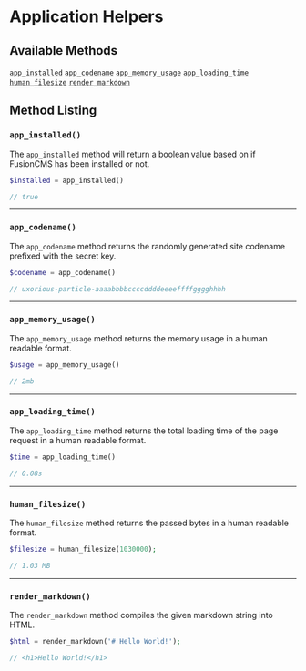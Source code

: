 # Application Helpers

<a name="available-methods"></a>
## Available Methods

<div class="collection-method-list" markdown="1">

[`app_installed`](#method-app-installed)
[`app_codename`](#method-app-codename)
[`app_memory_usage`](#method-app-memory-usage)
[`app_loading_time`](#method-app-loading-time)
[`human_filesize`](#method-human-filesize)
[`render_markdown`](#method-render-markdown)

</div>

<a name="method-listing"></a>
## Method Listing

<a name="method-app-installed"></a>
### `app_installed()`

The `app_installed` method will return a boolean value based on if FusionCMS has been installed or not.

```php
$installed = app_installed()

// true
```

---

<a name="method-app-codename"></a>
### `app_codename()`

The `app_codename` method returns the randomly generated site codename prefixed with the secret key.

```php
$codename = app_codename()

// uxorious-particle-aaaabbbbccccddddeeeeffffgggghhhh
```

---

<a name="method-app-memory-usage"></a>
### `app_memory_usage()`

The `app_memory_usage` method returns the memory usage in a human readable format.

```php
$usage = app_memory_usage()

// 2mb
```

---

<a name="method-app-loading-time"></a>
### `app_loading_time()`

The `app_loading_time` method returns the total loading time of the page request in a human readable format.

```php
$time = app_loading_time()

// 0.08s
```

---

<a name="method-human-filesize"></a>
### `human_filesize()`

The `human_filesize` method returns the passed bytes in a human readable format.

```php
$filesize = human_filesize(1030000);

// 1.03 MB
```

---

<a name="method-render-markdown"></a>
### `render_markdown()`

The `render_markdown` method compiles the given markdown string into HTML.

```php
$html = render_markdown('# Hello World!');

// <h1>Hello World!</h1>
```
